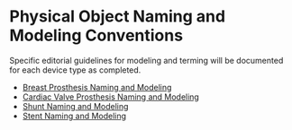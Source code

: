 # Physical Object Naming and Modeling Conventions

Specific editorial guidelines for modeling and terming will be documented for each device type as completed.

* [Breast Prosthesis Naming and Modeling](../../physical-object/breast-prosthesis-naming-and-modeling.md)
* [Cardiac Valve Prosthesis Naming and Modeling](../../physical-object/cardiac-valve-prosthesis-naming-and-modeling.md)
* [Shunt Naming and Modeling](../../physical-object/shunt-naming-and-modeling.md)
* [Stent Naming and Modeling](../../physical-object/stent-naming-and-modeling.md)
